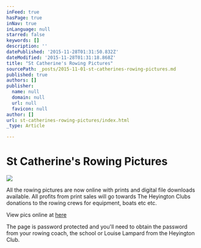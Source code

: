 ```yaml
---
inFeed: true
hasPage: true
inNav: true
inLanguage: null
starred: false
keywords: []
description: ''
datePublished: '2015-11-28T01:31:50.832Z'
dateModified: '2015-11-28T01:31:18.868Z'
title: "St Catherine's Rowing Pictures"
sourcePath: _posts/2015-11-01-st-catherines-rowing-pictures.md
published: true
authors: []
publisher:
  name: null
  domain: null
  url: null
  favicon: null
author: []
url: st-catherines-rowing-pictures/index.html
_type: Article

---
```

# St Catherine's Rowing Pictures
![](https://the-grid-user-content.s3-us-west-2.amazonaws.com/fa7071a8-0e29-441b-b9b2-a0ef295a13e0.png)

All the rowing pictures are now online with prints and digital file downloads available. All profits from print sales will go towards The Heyington Clubs donations to the rowing crews for equipment, boats etc etc.

View pics online at [here][0]

The page is password protected and you'll need to obtain the password from your rowing coach, the school or Louise Lampard from the Heyington Club.

[0]: http://bluefish.fotomerchant.com/